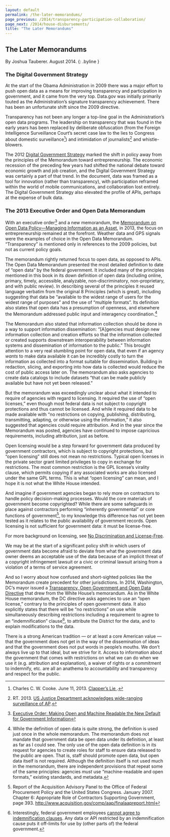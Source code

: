 ```yaml
--- 
layout: default
permalink: /the-later-memorandums/
page_previous: /2014/transparency-participation-collaboration/
page_next: /2014/house-disbursements/
title: "The Later Memorandums"
---
```

The Later Memorandums
---------------------

By Joshua Tauberer. August 2014.
{: .byline }


### The Digital Government Strategy

At the start of the Obama Administration in 2009 there was a major effort to push open data as a means for improving transparency and participation in government, and it came from the very top. Data.gov was initially primarily touted as the Administration’s signature transparency achievement. There has been an unfortunate shift since the 2009 directive.

Transparency has not been any longer a top-line goal in the Administration’s open data programs. The leadership on transparency that was found in the early years has been replaced by deliberate obfuscation (from the Foreign Intelligence Surveillance Court’s secret case law to the lies to Congress about domestic surveillance[^1]) and intimidation of journalists[^2] and whistle-blowers.

The 2012 [Digital Government Strategy](http://www.whitehouse.gov/sites/default/files/omb/egov/digital-government/digital-government-strategy.pdf) marked the shift in policy away from the principles of the Memorandum toward entrepreneurship. The economic recession of the preceding few years had shifted the national debate toward economic growth and job creation, and the Digital Government Strategy was certainly a part of that trend. In the document, data was framed as a tool for innovation (rather than transparency), with participation reframed within the world of mobile communications, and collaboration lost entirely. The Digital Government Strategy also elevated the profile of APIs, perhaps at the expense of bulk data.

### The 2013 Executive Order and Open Data Memorandum

With an executive order[^3] and a new memorandum, the [Memorandum on Open Data Policy—Managing Information as an Asset](http://www.whitehouse.gov/sites/default/files/omb/memoranda/2013/m-13-13.pdf), in 2013, the focus on entrepreneurship remained at the forefront. Weather data and GPS signals were the examples of choice in the Open Data Memorandum. “Transparency” is mentioned only in references to the 2009 policies, but not as current policy goals.

The memorandum rightly returned focus to open data, as opposed to APIs. The Open Data Memorandum presented the most detailed definition to date of “open data” by the federal government. It included many of the principles mentioned in this book in its down definition of open data (including online, primary, timely, accessible, analyzable, non-discriminatory, non-proprietary, and with public review). In describing several of the principles it reused language verbatim from the original 8 Principles (which is great), including suggesting that data be “available to the widest range of users for the widest range of purposes” and the use of “multiple formats”. Its definition also states that open data has a presumption of openness, and elsewhere the Memorandum addressed public input and interagency coordination.[^4]

The Memorandum also stated that information collection should be done in a way to support information dissemination: “[A]gencies must design new information collection and creation efforts so that the information collected or created supports downstream interoperability between information systems and dissemination of information to the public.” This brought attention to a very real stumbling point for open data, that even if an agency *wants* to make data available it can be incredibly costly to turn the information as collected into a format suitable for dissemination. Building in redaction, slicing, and exporting into how data is collected would reduce the cost of public access later on. The memorandum also asks agencies to create data catalogs to include datasets “that can be made publicly available but have not yet been released.”

But the memorandum was exceedingly unclear about what it intended to require of agencies with regard to licensing. It required the use of “open licenses,” even though most federal data is not subject to copyright protections and thus cannot be licensed. And while it required data to be made available with “no restrictions on copying, publishing, distributing, transmitting, adapting, or otherwise using the information,” it also suggested that agencies could require attribution. And in the year since the Memorandum was posted, agencies have continued to impose capricious requirements, including attribution, just as before.

Open licensing would be a step forward for government data produced by government contractors, which is subject to copyright protections, but “open licensing” still does not mean no restrictions. Typical open licenses in the private sector grant limited privileges to copy in exchange for restrictions. The most common restriction is the GPL license’s virality clause, which permits copying if any associated works are also licensed under the same GPL terms. This is what “open licensing” can mean, and I hope it is not what the White House intended.

And imagine if government agencies began to rely more on contractors to handle policy decision-making processes. Would the core materials of government become copyrighted? While there are some safeguards in place against contractors performing “inherently governmental” or core functions of government[^5], to my knowledge this difference has not yet been tested as it relates to the public availability of government records. Open licensing is not sufficient for government data: it must be license-free.

For more background on licensing, see [No Discrimination and License-Free](/2014/no-discrimination-license-free/).

We may be at the start of a significant policy shift in which users of government data become afraid to deviate from what the government data owner deems an acceptable use of the data because of an implicit threat of a copyright infringement lawsuit or a civic or criminal lawsuit arising from a violation of a terms of service agreement.

And so I worry about how confused and short-sighted policies like the Memorandum create precedent for other jurisdictions. In 2014, Washington, DC’s mayor issued a [Transparency, Open Government and Open Data Directive](http://e-pluribusunum.com/2014/07/21/dc-city-government-executive-order-open-data-foia-portal-cdo/) that drew from the White House’s memorandum. As in the White House memorandum, the DC directive asks agencies to use an “open license,” contrary to the principles of open government data. It also explicitly states that there will be “no restrictions” on use while simultaneously describing restrictions including a requirement to agree to an “indemnification” clause[^6], to attribute the District for the data, and to explain modifications to the data.

There is a strong American tradition — or at least a core American value — that the government does not get in the way of the dissemination of ideas and that the government does not put words in people’s mouths. We don’t always live up to that ideal, but we strive for it. Access to information about the government that comes with restrictions on what we can do when we use it (e.g. attribution and explanation), a waiver of rights or a commitment to indemnify, etc. are all an anathema to accountability and transparency and respect for the public.

[^1]: Charles C. W. Cooke. June 11, 2013. [Clapper’s Lie ](http://www.nationalreview.com/article/350699/clappers-lie-charles-c-w-cooke).

[^2]: RT. 2013. [US Justice Department acknowledges wide-ranging surveillance of AP](http://rt.com/usa/justice-department-admits-spying-228/).

[^3]: [Executive Order: Making Open and Machine Readable the New Default for Government Information](http://www.whitehouse.gov/the-press-office/2013/05/09/executive-order-making-open-and-machine-readable-new-default-government-)

[^4]: While the definition of open data is quite strong, the definition is used just once in the whole memorandum. The memorandum does not mandate that government data be open data under its definition, at least as far as I could see. The only use of the open data definition is in its request for agencies to create roles for staff to ensure data released to the public are open. That is, staff should promote open data, but open data itself is not required. Although the definition itself is not used much in the memorandum, there are independent provisions that repeat some of the same principles: agencies *must* use “machine-readable and open formats,” existing standards, and metadata.

[^5]: Report of the Acquisition Advisory Panel to the Office of Federal Procurement Policy and the United States Congress. January 2007. Chapter 6: Appropriate Role of Contractors Supporting Government, page 393. <http://www.acquisition.gov/comp/aap/finalaapreport.html>

[^6]: Interestingly, federal government employees [cannot agree to indemnification clauses](https://www.federalregister.gov/articles/2013/12/31/2013-31150/federal-acquisition-regulation-terms-of-service-and-open-ended-indemnification-and-unenforceability#h-7). Any data or API restricted by an indemnification cause puts it off-limits for use by (other parts of) the federal government.


